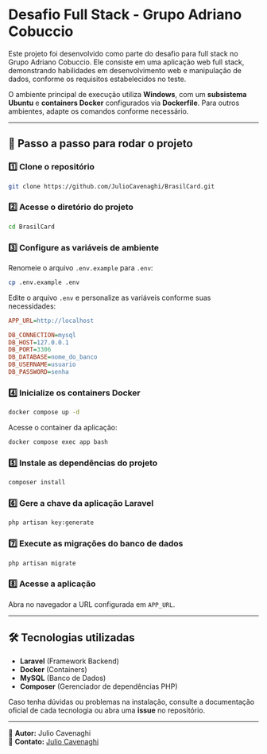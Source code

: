 # Desafio Full Stack - Grupo Adriano Cobuccio

Este projeto foi desenvolvido como parte do desafio para full stack no Grupo Adriano Cobuccio. Ele consiste em uma aplicação web full stack, demonstrando habilidades em desenvolvimento web e manipulação de dados, conforme os requisitos estabelecidos no teste.

O ambiente principal de execução utiliza **Windows**, com um **subsistema Ubuntu** e **containers Docker** configurados via **Dockerfile**. Para outros ambientes, adapte os comandos conforme necessário.

---

## 🚀 Passo a passo para rodar o projeto

### 1️⃣ Clone o repositório
```sh
git clone https://github.com/JulioCavenaghi/BrasilCard.git
```

### 2️⃣ Acesse o diretório do projeto
```sh
cd BrasilCard
```

### 3️⃣ Configure as variáveis de ambiente
Renomeie o arquivo `.env.example` para `.env`:
```sh
cp .env.example .env
```

Edite o arquivo `.env` e personalize as variáveis conforme suas necessidades:
```ini
APP_URL=http://localhost

DB_CONNECTION=mysql
DB_HOST=127.0.0.1
DB_PORT=3306
DB_DATABASE=nome_do_banco
DB_USERNAME=usuario
DB_PASSWORD=senha
```

### 4️⃣ Inicialize os containers Docker
```sh
docker compose up -d
```

Acesse o container da aplicação:
```sh
docker compose exec app bash
```

### 5️⃣ Instale as dependências do projeto
```sh
composer install
```

### 6️⃣ Gere a chave da aplicação Laravel
```sh
php artisan key:generate
```

### 7️⃣ Execute as migrações do banco de dados
```sh
php artisan migrate
```

### 8️⃣ Acesse a aplicação
Abra no navegador a URL configurada em `APP_URL`.

---

## 🛠 Tecnologias utilizadas
- **Laravel** (Framework Backend)
- **Docker** (Containers)
- **MySQL** (Banco de Dados)
- **Composer** (Gerenciador de dependências PHP)

Caso tenha dúvidas ou problemas na instalação, consulte a documentação oficial de cada tecnologia ou abra uma **issue** no repositório.

---

📌 **Autor:** Julio Cavenaghi  
📧 **Contato:** [Julio Cavenaghi](https://www.linkedin.com/in/juliocavenaghi/)

